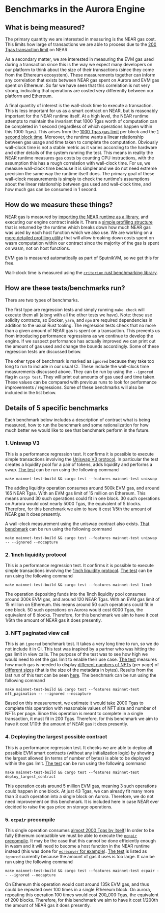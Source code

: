 # Benchmarks in the Aurora Engine

## What is being measured?

The primary quantity we are interested in measuring is the NEAR gas cost.
This limits how large of transactions we are able to process due to the [200 Tgas transaction limit](https://github.com/near/nearcore/blob/9a41274ddef3616ab195b24a207389c5ad5c7f5a/nearcore/res/genesis_config.json#L192) on NEAR.

As a secondary matter, we are interested in measuring the EVM gas used during a transaction since this is the way we expect many developers on our platform to think about the size of their transactions (since they come from the Ethereum ecosystem).
These measurements together can inform any correlation that exists between NEAR gas spent on Aurora and EVM gas spent on Ethereum.
So far we have seen that this correlation is not very strong, indicating that operations are costed very differently between our platform and Ethereum.

A final quantity of interest is the wall-clock time to execute a transaction.
This is less important for us as a smart contract on NEAR, but is reasonably important for the NEAR runtime itself.
At a high level, the NEAR runtime attempts to maintain the invariant that 1000 Tgas worth of computation can be completed in 1 second (regardless of which operations happen within this 1000 Tgas).
This arises from the [1000 Tgas gas limit](https://github.com/near/nearcore/blob/9a41274ddef3616ab195b24a207389c5ad5c7f5a/nearcore/res/genesis_config.json#L20) per block and the [1 second block time](https://github.com/near/nearcore/blob/9a41274ddef3616ab195b24a207389c5ad5c7f5a/nearcore/res/genesis_config.json#L238).
Moreover, the runtime wants a linear relationship between gas usage and time taken to complete the computation.
Obviously wall-clock time is not a stable metric as it varies according to the hardware and other details of the system running the test.
This means in reality the NEAR runtime measures gas costs by counting CPU instructions, with the assumption this has a rough correlation with wall-clock time.
For us, we measure wall-clock time because it is simpler and we do not need extreme precision the same way the runtime itself does.
The primary goal of these wall-clock measurements is simply to check the runtime's assumptions about the linear relationship between gas used and wall-clock time, and how much gas can be consumed in 1 second.

## How do we measure these things?

NEAR gas is measured by [importing the NEAR runtime as a library](https://github.com/aurora-is-near/aurora-engine/blob/0fe4f0506866bd8813b270760864d22723925962/engine-tests/Cargo.toml#L34-L35), and executing our engine contract inside it.
There a [simple profiling structure](https://github.com/near/nearcore/blob/9a41274ddef3616ab195b24a207389c5ad5c7f5a/core/primitives-core/src/profile.rs#L49) that is returned by the runtime which breaks down how much NEAR gas was used by each host function which we also use.
We are working on a [more detailed profiling utility](https://github.com/birchmd/aurora-engine/blob/scoped-profiling/doc/profiling.md) that will allow breaking down costs spent on wasm computation within our contract since the majority of the gas is spent on wasm, not on host functions.

EVM gas is measured automatically as part of SputnikVM, so we get this for free.

Wall-clock time is measured using the [`criterion` rust benchmarking library](https://crates.io/crates/criterion).

## How are these tests/benchmarks run?

There are two types of benchmarks.

The first type are regression tests and simply running `make check` will execute them all (along with all the other tests we have).
Note: these use solidity contracts, so Docker, `yarn`, and `npm` are required dependencies in addition to the usual Rust tooling.
The regression tests check that no more than a given amount of NEAR gas is spent on a transaction.
This prevents us from introducing performance regressions as we continue to develop the engine.
If we suspect performance has actually improved we can print out the amount of gas used and change the bounds accordingly.
Some of these regression tests are discussed below.

The other type of benchmark is marked as `ignored` because they take too long to run to include in our usual CI.
These include the wall-clock time measurements discussed above.
They can be run by using the `--ignored` flag in `cargo test`.
They will print out amounts of gas used and time taken.
These values can be compared with previous runs to look for performance improvements / regressions.
Some of these benchmarks will also be included in the list below.

## Details of 5 specific benchmarks

Each benchmark below includes a description of contract what is being measured, how to run the benchmark
and some rationalization for how much better we would like to see that benchmark perform in the future.

### 1. Uniswap V3

This is a performance regression test.
It confirms it is possible to execute simple transactions involving the [Uniswap V3 protocol](https://docs.uniswap.org/protocol/reference/smart-contracts).
In particular the test creates a liquidity pool for a pair of tokens, adds liquidity and performs a swap.
[The test](https://github.com/aurora-is-near/aurora-engine/blob/a4c3cebbc5da0b14331601f2bff8047d276d2da0/engine-tests/src/tests/uniswap.rs#L24) can be run using the following command

```
make mainnet-test-build && cargo test --features mainnet-test uniswap
```

The adding liquidity operation consumes around 500k EVM gas, and around 165 NEAR Tgas.
With an EVM gas limit of 15 million on Ethereum. This means around 30 such operations could fit in one block.
30 such operations on Aurora would cost nearly 5000 Tgas, the equivalent of 5 blocks.
Therefore, for this benchmark we aim to have it cost 1/5th the amount of NEAR gas it does presently.

A wall-clock measurement using the uniswap contract also exists.
[That benchmark](https://github.com/aurora-is-near/aurora-engine/blob/a4c3cebbc5da0b14331601f2bff8047d276d2da0/engine-tests/src/benches/mod.rs#L42) can be run using the following command

```
make mainnet-test-build && cargo test --features mainnet-test uniswap -- --ignored --nocapture
```

### 2. 1inch liquidity protocol

This is a performance regression test.
It confirms it is possible to execute simple transactions involving the [1inch liquidity protocol](https://github.com/1inch/liquidity-protocol).
[The test](https://github.com/aurora-is-near/aurora-engine/blob/0fe4f0506866bd8813b270760864d22723925962/engine-tests/src/tests/one_inch.rs#L17) can be run using the following command

```
make mainnet-test-build && cargo test --features mainnet-test 1inch
```

The operation depositing funds into the 1inch liquidity pool consumes around 300k EVM gas, and around 120 NEAR Tgas.
With an EVM gas limit of 15 million on Ethereum. this means around 50 such operations could fit in one block.
50 such operations on Aurora would cost 6000 Tgas, the equivalent of 6 blocks.
Therefore, for this benchmark we aim to have it cost 1/6th the amount of NEAR gas it does presently.

### 3. NFT paginated view call

This is an `ignored` benchmark test.
It takes a very long time to run, so we do not include it in CI.
This test was inspired by a partner who was hitting the gas limit in view calls.
The purpose of the test was to see how high we would need to set the gas limit to enable their use case.
[The test](https://github.com/aurora-is-near/aurora-engine/blob/0fe4f0506866bd8813b270760864d22723925962/engine-tests/src/benches/mod.rs#L25) measures how much gas is needed to display [different numbers of NFTs](https://github.com/aurora-is-near/aurora-engine/blob/0fe4f0506866bd8813b270760864d22723925962/engine-tests/src/benches/mod.rs#L28) (per page) of [different sizes](https://github.com/aurora-is-near/aurora-engine/blob/0fe4f0506866bd8813b270760864d22723925962/engine-tests/src/benches/mod.rs#L27) (that is the size of the metadata in bytes).
Results from the last run of this test can be seen [here](https://github.com/aurora-is-near/aurora-engine/issues/199#issuecomment-906747906).
The benchmark can be run using the following command

```
make mainnet-test-build && cargo test --features mainnet-test nft_pagination -- --ignored --nocapture
```

Based on this measurement, we estimate it would take 2000 Tgas to complete this operation with reasonable values of NFT size and number of NFTs per page.
Since this operation is meant to complete in a single transaction, it must fit in 200 Tgas.
Therefore, for this benchmark we aim to have it cost 1/10th the amount of NEAR gas it does presently.

### 4. Deploying the largest possible contract

This is a performance regression test.
It checks we are able to deploy all possible EVM smart contracts (without any initialization logic) by showing the largest allowed (in terms of number of bytes) is able to be deployed within the gas limit.
[The test](https://github.com/aurora-is-near/aurora-engine/blob/a4c3cebbc5da0b14331601f2bff8047d276d2da0/engine-tests/src/tests/sanity.rs#L45) can be run using the following command

```
make mainnet-test-build && cargo test --features mainnet-test deploy_largest_contract
```

This operation costs around 5 million EVM gas, meaning 3 such operations could happen in one block.
At just 43 Tgas, we can already fit many more than 3 such operation into a single block on Aurora.
Therefore, we do not need improvement on this benchmark.
It is included here in case NEAR ever decided to raise the gas price on storage operations.

### 5. `ecpair` precompile

This single operation consumes [almost 2000 Tgas by itself](https://github.com/near/nearcore/issues/4787#issuecomment-920031553)!
In order to be fully Ethereum compatible we must be able to execute the [`ecpair` precompile](https://eips.ethereum.org/EIPS/eip-197).
It may be the case that this cannot be done efficiently enough in wasm and it will need to become a host function in the NEAR runtime instead (this was done for [`ecrecover` for example](https://github.com/near/nearcore/pull/4380)).
[The test](https://github.com/aurora-is-near/aurora-engine/blob/a4c3cebbc5da0b14331601f2bff8047d276d2da0/engine-tests/src/tests/standard_precompiles.rs#L24) is listed as `ignored` currently because the amount of gas it uses is too large.
It can be run using the following command

```
make mainnet-test-build && cargo test --features mainnet-test ecpair -- --ignored --nocapture
```

On Ethereum this operation would cost around 135k EVM gas, and thus could be repeated over 100 times in a single Ethereum block.
On aurora, repeating this operation 100 times would cost 200_000 Tgas, the equivalent of 200 blocks.
Therefore, for this benchmark we aim to have it cost 1/200th the amount of NEAR gas it does presently.

